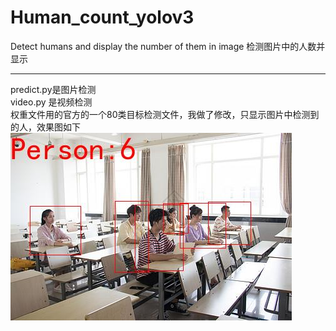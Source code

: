 # Human_count_yolov3
Detect humans and display the number of them in image 检测图片中的人数并显示
*** 
predict.py是图片检测    
video.py 是视频检测    
权重文件用的官方的一个80类目标检测文件，我做了修改，只显示图片中检测到的人，效果图如下   
![image](img.jpg)
